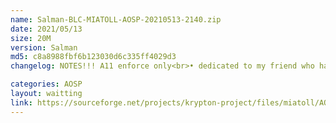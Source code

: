 ```yaml
---
name: Salman-BLC-MIATOLL-AOSP-20210513-2140.zip
date: 2021/05/13
size: 20M
version: Salman
md5: c8a8988fbf6b123030d6c335ff4029d3
changelog: NOTES!!! A11 enforce only<br>• dedicated to my friend who has died @slmnnfznn you are a great boy<br>• Added kcal and klapse<br>• prlk: sync with lastest changes<br>• another improvement<br>• update krypton module<br>• Merge tag 'v4.14.193'<br>• Built use NusantaraDev clang|thanks to @Najahiii

categories: AOSP
layout: waitting
link: https://sourceforge.net/projects/krypton-project/files/miatoll/AOSP/Salman-BLC-MIATOLL-AOSP-20210513-2140.zip
---
```

